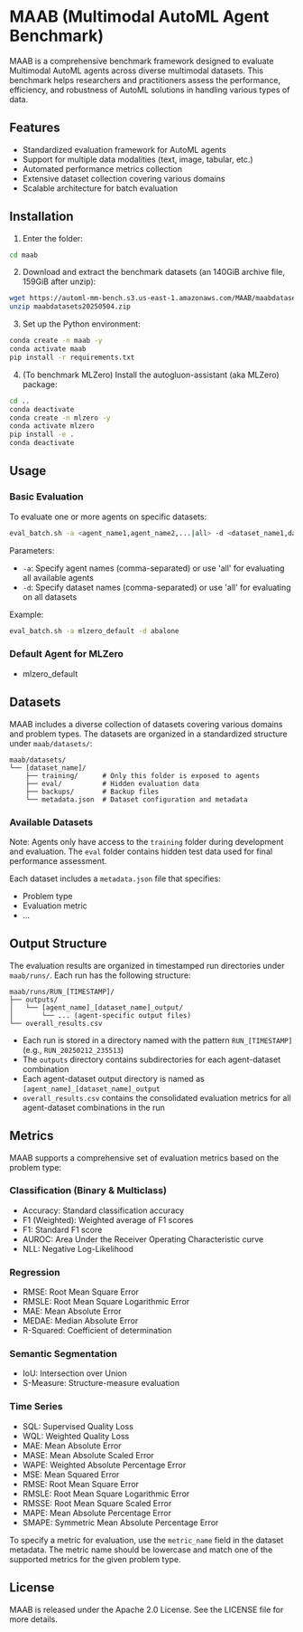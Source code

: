 # MAAB (Multimodal AutoML Agent Benchmark)

MAAB is a comprehensive benchmark framework designed to evaluate Multimodal AutoML agents across diverse multimodal datasets. This benchmark helps researchers and practitioners assess the performance, efficiency, and robustness of AutoML solutions in handling various types of data.

## Features

- Standardized evaluation framework for AutoML agents
- Support for multiple data modalities (text, image, tabular, etc.)
- Automated performance metrics collection
- Extensive dataset collection covering various domains
- Scalable architecture for batch evaluation

## Installation

1. Enter the folder:
```bash
cd maab
```

2. Download and extract the benchmark datasets (an 140GiB archive file, 159GiB after unzip):
```bash
wget https://automl-mm-bench.s3.us-east-1.amazonaws.com/MAAB/maabdatasets20250504.zip
unzip maabdatasets20250504.zip
```

3. Set up the Python environment:
```bash
conda create -n maab -y
conda activate maab
pip install -r requirements.txt
```

4. (To benchmark MLZero) Install the autogluon-assistant (aka MLZero) package:
```bash
cd ..
conda deactivate
conda create -n mlzero -y
conda activate mlzero
pip install -e .
conda deactivate
```

## Usage

### Basic Evaluation

To evaluate one or more agents on specific datasets:

```bash
eval_batch.sh -a <agent_name1,agent_name2,...|all> -d <dataset_name1,dataset_name2,...|all>
```

Parameters:
- `-a`: Specify agent names (comma-separated) or use 'all' for evaluating all available agents
- `-d`: Specify dataset names (comma-separated) or use 'all' for evaluating on all datasets

Example:
```bash
eval_batch.sh -a mlzero_default -d abalone
```

### Default Agent for MLZero

- mlzero_default

## Datasets

MAAB includes a diverse collection of datasets covering various domains and problem types. The datasets are organized in a standardized structure under `maab/datasets/`:

```
maab/datasets/
└── [dataset_name]/
    ├── training/      # Only this folder is exposed to agents
    ├── eval/          # Hidden evaluation data
    ├── backups/       # Backup files
    └── metadata.json  # Dataset configuration and metadata
```

### Available Datasets

Note: Agents only have access to the `training` folder during development and evaluation. The `eval` folder contains hidden test data used for final performance assessment.

Each dataset includes a `metadata.json` file that specifies:
- Problem type
- Evaluation metric
- ...

## Output Structure

The evaluation results are organized in timestamped run directories under `maab/runs/`. Each run has the following structure:

```
maab/runs/RUN_[TIMESTAMP]/
├── outputs/
│   └── [agent_name]_[dataset_name]_output/
│       └── ... (agent-specific output files)
└── overall_results.csv
```

- Each run is stored in a directory named with the pattern `RUN_[TIMESTAMP]` (e.g., `RUN_20250212_235513`)
- The `outputs` directory contains subdirectories for each agent-dataset combination
- Each agent-dataset output directory is named as `[agent_name]_[dataset_name]_output`
- `overall_results.csv` contains the consolidated evaluation metrics for all agent-dataset combinations in the run

## Metrics

MAAB supports a comprehensive set of evaluation metrics based on the problem type:

### Classification (Binary & Multiclass)
- Accuracy: Standard classification accuracy
- F1 (Weighted): Weighted average of F1 scores
- F1: Standard F1 score
- AUROC: Area Under the Receiver Operating Characteristic curve
- NLL: Negative Log-Likelihood

### Regression
- RMSE: Root Mean Square Error
- RMSLE: Root Mean Square Logarithmic Error
- MAE: Mean Absolute Error
- MEDAE: Median Absolute Error
- R-Squared: Coefficient of determination

### Semantic Segmentation
- IoU: Intersection over Union
- S-Measure: Structure-measure evaluation

### Time Series
- SQL: Supervised Quality Loss
- WQL: Weighted Quality Loss
- MAE: Mean Absolute Error
- MASE: Mean Absolute Scaled Error
- WAPE: Weighted Absolute Percentage Error
- MSE: Mean Squared Error
- RMSE: Root Mean Square Error
- RMSLE: Root Mean Square Logarithmic Error
- RMSSE: Root Mean Square Scaled Error
- MAPE: Mean Absolute Percentage Error
- SMAPE: Symmetric Mean Absolute Percentage Error

To specify a metric for evaluation, use the `metric_name` field in the dataset metadata. The metric name should be lowercase and match one of the supported metrics for the given problem type.

## License

MAAB is released under the Apache 2.0 License. See the LICENSE file for more details.
